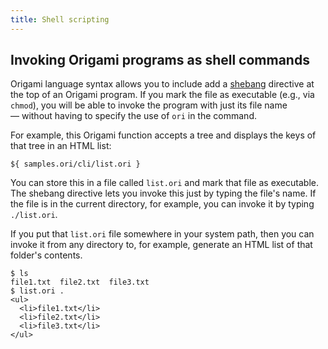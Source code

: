 ```yaml
---
title: Shell scripting
---
```


## Invoking Origami programs as shell commands

Origami language syntax allows you to include add a [shebang](<https://en.wikipedia.org/wiki/Shebang_(Unix)>) directive at the top of an Origami program. If you mark the file as executable (e.g., via `chmod`), you will be able to invoke the program with just its file name — without having to specify the use of `ori` in the command.

For example, this Origami function accepts a tree and displays the keys of that tree in an HTML list:

```ori
${ samples.ori/cli/list.ori }
```

You can store this in a file called `list.ori` and mark that file as executable. The shebang directive lets you invoke this just by typing the file's name. If the file is in the current directory, for example, you can invoke it by typing `./list.ori`.

If you put that `list.ori` file somewhere in your system path, then you can invoke it from any directory to, for example, generate an HTML list of that folder's contents.

```console
$ ls
file1.txt  file2.txt  file3.txt
$ list.ori .
<ul>
  <li>file1.txt</li>
  <li>file2.txt</li>
  <li>file3.txt</li>
</ul>
```
